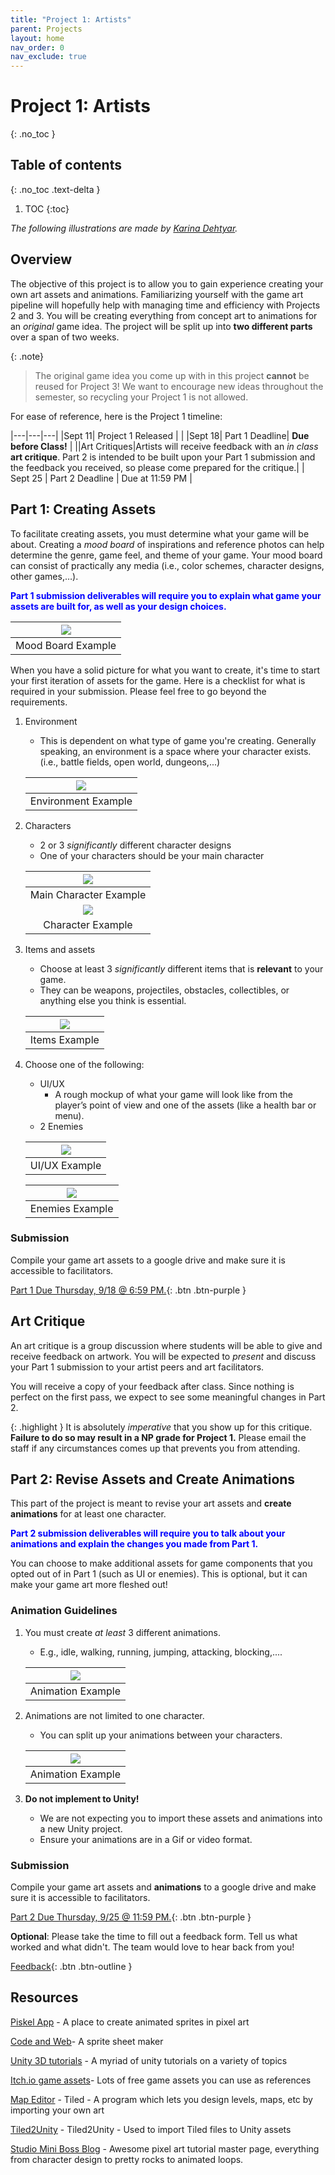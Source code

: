 ```yaml
---
title: "Project 1: Artists"
parent: Projects
layout: home
nav_order: 0
nav_exclude: true
---
```


# Project 1: Artists
{: .no_toc }

## Table of contents
{: .no_toc .text-delta }

1. TOC
{:toc}

*The following illustrations are made by [Karina Dehtyar](https://www.behance.net/pixeldehtyar).*

## Overview
The objective of this project is to allow you to gain experience creating your own art assets and animations. Familiarizing yourself with the game art pipeline will hopefully help with managing time and efficiency with Projects 2 and 3. You will be creating everything from concept art to animations for an *original* game idea. The project will be split up into **two different parts** over a span of two weeks.

{: .note} 
> The original game idea you come up with in this project **cannot** be reused for Project 3! We want to encourage new ideas throughout the semester, so recycling your Project 1 is not allowed. 

For ease of reference, here is the Project 1 timeline: 

|---|---|---|
|Sept 11| Project 1 Released |  |
|Sept 18| Part 1 Deadline| **Due before Class!** |
||Art Critiques|Artists will receive feedback with an *in class* **art critique**. Part 2 is intended to be built upon your Part 1 submission and the feedback you received, so please come prepared for the critique.|
| Sept 25 | Part 2 Deadline | Due at 11:59 PM |


## Part 1: Creating Assets
To facilitate creating assets, you must determine what your game will be about. Creating a *mood board* of inspirations and reference photos can help determine the genre, game feel, and theme of your game. Your mood board can consist of practically any media (i.e., color schemes, character designs, other games,…). 

<span style="color:blue"> **Part 1 submission deliverables will require you to explain what game your assets are built for, as well as your design choices.** </span>

|![](images/moodboard.gif)|
|:---:|
|Mood Board Example|

When you have a solid picture for what you want to create, it's time to start your first iteration of assets for the game. Here is a checklist for what is required in your submission. Please feel free to go beyond the requirements. 

1. Environment 
    * This is dependent on what type of game you're creating. Generally speaking, an environment is a space where your character exists. (i.e., battle fields, open world, dungeons,...)
    
    |![](images/env1.png)|
    |:---:|
    |Environment Example|

2. Characters
    * 2 or 3 *significantly* different character designs 
    * One of your characters should be your main character 

    |![](images/chara1.png)|
    |:---:|
    |Main Character Example|
    |![](images/chara2.png)|
    |Character Example|

3. Items and assets
    * Choose at least 3 *significantly* different items that is **relevant** to your game. 
    * They can be weapons, projectiles, obstacles, collectibles, or anything else you think is essential. 

    |![](images/items.png)|
    |:---:|
    |Items Example|

4. Choose one of the following: 
    * UI/UX 
        * A rough mockup of what your game will look like from the player’s point of view and one of the assets (like a health bar or menu).
    * 2 Enemies 

    |![](images/UI.png)|
    |:---:|
    |UI/UX Example|

    |![](images/mobs.png)|
    |:---:|
    |Enemies Example|

### Submission

Compile your game art assets to a google drive and make sure it is accessible to facilitators. 

[Part 1 Due Thursday, 9/18 @ 6:59 PM.](https://tinyurl.com/gddf25proj1part1){: .btn .btn-purple }

## Art Critique 
An art critique is a group discussion where students will be able to give and receive feedback on artwork. You will be expected to *present* and discuss your Part 1 submission to your artist peers and art facilitators. 

You will receive a copy of your feedback after class. Since nothing is perfect on the first pass, we expect to see some meaningful changes in Part 2. 

{: .highlight }
It is absolutely *imperative* that you show up for this critique. **Failure to do so may result in a NP grade for Project 1.** Please email the staff if any circumstances comes up that prevents you from attending. 

## Part 2: Revise Assets and Create Animations
This part of the project is meant to revise your art assets and **create animations** for at least one character. 

<span style="color:blue"> **Part 2 submission deliverables will require you to talk about your animations and explain the changes you made from Part 1.** </span>

You can choose to make additional assets for game components that you opted out of in Part 1 (such as UI or enemies). This is optional, but it can make your game art more fleshed out!

### Animation Guidelines
1. You must create *at least* 3 different animations. 
    * E.g., idle, walking, running, jumping, attacking, blocking,....

    |![](images/3anim.gif)|
    |:---:|
    |Animation Example|

2. Animations are not limited to one character.
    * You can split up your animations between your characters. 

    |![](images/moreanim.gif)|
    |:---:|
    |Animation Example|

3. **Do not implement to Unity!**
    * We are not expecting you to import these assets and animations into a new Unity project. 
    * Ensure your animations are in a Gif or video format. 

### Submission

Compile your game art assets and **animations** to a google drive and make sure it is accessible to facilitators. 

[Part 2 Due Thursday, 9/25 @ 11:59 PM.](https://tinyurl.com/gddf25proj1part2){: .btn .btn-purple }

**Optional**: Please take the time to fill out a feedback form. Tell us what worked and what didn't. The team would love to hear back from you! 

[Feedback](https://tinyurl.com/gddf25proj1feedback ){: .btn .btn-outline }

## Resources

[Piskel App] -  A place to create animated sprites in pixel art

[Code and Web]- A sprite sheet maker

[Unity 3D tutorials]  -  A myriad of unity tutorials on a variety of topics

[Itch.io game assets]- Lots of free game assets you can use as references

[Map Editor] - Tiled - A program which lets you design levels, maps, etc by importing your own art

[Tiled2Unity] - Tiled2Unity - Used to import Tiled files to Unity assets

[Studio Mini Boss Blog] - Awesome pixel art tutorial master page, everything from character design to pretty rocks to animated loops.

[Piskel App]: https://www.piskelapp.com/ 
[Code and Web]: https://www.codeandweb.com/texturepacker
[Unity 3D Tutorials]: https://unity3d.com/learn/tutorials
[Itch.io game assets]: https://itch.io/game-assets/free
[Map Editor]: http://www.mapeditor.org
[Tiled2Unity]: http://www.seanba.com/tiled2unity
[Studio Mini Boss Blog]: http://blog.studiominiboss.com/pixelart